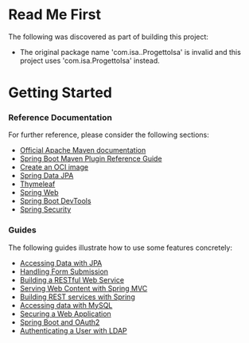 # Read Me First
The following was discovered as part of building this project:

* The original package name 'com.isa..ProgettoIsa' is invalid and this project uses 'com.isa.ProgettoIsa' instead.

# Getting Started

### Reference Documentation
For further reference, please consider the following sections:

* [Official Apache Maven documentation](https://maven.apache.org/guides/index.html)
* [Spring Boot Maven Plugin Reference Guide](https://docs.spring.io/spring-boot/docs/2.7.5/maven-plugin/reference/html/)
* [Create an OCI image](https://docs.spring.io/spring-boot/docs/2.7.5/maven-plugin/reference/html/#build-image)
* [Spring Data JPA](https://docs.spring.io/spring-boot/docs/2.7.5/reference/htmlsingle/#data.sql.jpa-and-spring-data)
* [Thymeleaf](https://docs.spring.io/spring-boot/docs/2.7.5/reference/htmlsingle/#web.servlet.spring-mvc.template-engines)
* [Spring Web](https://docs.spring.io/spring-boot/docs/2.7.5/reference/htmlsingle/#web)
* [Spring Boot DevTools](https://docs.spring.io/spring-boot/docs/2.7.5/reference/htmlsingle/#using.devtools)
* [Spring Security](https://docs.spring.io/spring-boot/docs/2.7.5/reference/htmlsingle/#web.security)

### Guides
The following guides illustrate how to use some features concretely:

* [Accessing Data with JPA](https://spring.io/guides/gs/accessing-data-jpa/)
* [Handling Form Submission](https://spring.io/guides/gs/handling-form-submission/)
* [Building a RESTful Web Service](https://spring.io/guides/gs/rest-service/)
* [Serving Web Content with Spring MVC](https://spring.io/guides/gs/serving-web-content/)
* [Building REST services with Spring](https://spring.io/guides/tutorials/rest/)
* [Accessing data with MySQL](https://spring.io/guides/gs/accessing-data-mysql/)
* [Securing a Web Application](https://spring.io/guides/gs/securing-web/)
* [Spring Boot and OAuth2](https://spring.io/guides/tutorials/spring-boot-oauth2/)
* [Authenticating a User with LDAP](https://spring.io/guides/gs/authenticating-ldap/)

